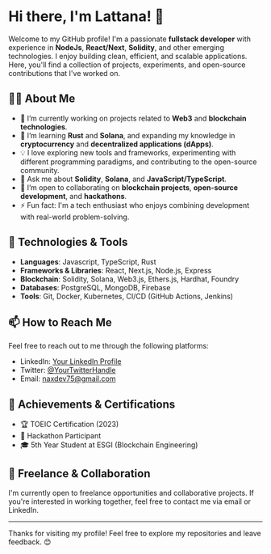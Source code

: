 # Hi there, I'm Lattana! 👋

Welcome to my GitHub profile! I'm a passionate **fullstack developer** with experience in **NodeJs**, **React/Next**, **Solidity**, and other emerging technologies. I enjoy building clean, efficient, and scalable applications. Here, you'll find a collection of projects, experiments, and open-source contributions that I've worked on.

## 👨‍💻 About Me

- 🔭 I’m currently working on projects related to **Web3** and **blockchain technologies**.
- 🌱 I’m learning **Rust** and **Solana**, and expanding my knowledge in **cryptocurrency** and **decentralized applications (dApps)**.
- 💡 I love exploring new tools and frameworks, experimenting with different programming paradigms, and contributing to the open-source community.
- 💬 Ask me about **Solidity**, **Solana**, and **JavaScript/TypeScript**.
- 👯 I’m open to collaborating on **blockchain projects**, **open-source development**, and **hackathons**.
- ⚡ Fun fact: I'm a tech enthusiast who enjoys combining development with real-world problem-solving.

## 🔧 Technologies & Tools

- **Languages**: Javascript, TypeScript, Rust
- **Frameworks & Libraries**: React, Next.js, Node.js, Express
- **Blockchain**: Solidity, Solana, Web3.js, Ethers.js, Hardhat, Foundry
- **Databases**: PostgreSQL, MongoDB, Firebase
- **Tools**: Git, Docker, Kubernetes, CI/CD (GitHub Actions, Jenkins)

## 📫 How to Reach Me

Feel free to reach out to me through the following platforms:

- LinkedIn: [Your LinkedIn Profile](https://www.linkedin.com/in/lattana-soucksengphet/)
- Twitter: [@YourTwitterHandle](https://twitter.com/yourtwitterhandle)
- Email: [naxdev75@gmail.com](mailto:naxdev75@gmail.com)

## 🏅 Achievements & Certifications

- 🏆 TOEIC Certification (2023)
- 🏅 Hackathon Participant
- 🎓 5th Year Student at ESGI (Blockchain Engineering)

## 💼 Freelance & Collaboration

I'm currently open to freelance opportunities and collaborative projects. If you're interested in working together, feel free to contact me via email or LinkedIn.

---

Thanks for visiting my profile! Feel free to explore my repositories and leave feedback. 😊
